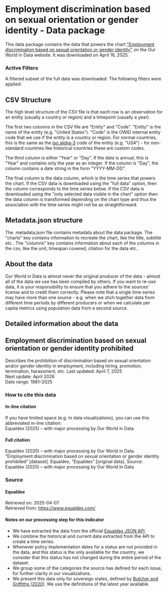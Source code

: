 # Employment discrimination based on sexual orientation or gender identity - Data package

This data package contains the data that powers the chart ["Employment discrimination based on sexual orientation or gender identity"](https://ourworldindata.org/grapher/employment-discrimination-lgbt-equaldex?v=1&csvType=full&useColumnShortNames=false) on the Our World in Data website. It was downloaded on April 16, 2025.

### Active Filters

A filtered subset of the full data was downloaded. The following filters were applied:

## CSV Structure

The high level structure of the CSV file is that each row is an observation for an entity (usually a country or region) and a timepoint (usually a year).

The first two columns in the CSV file are "Entity" and "Code". "Entity" is the name of the entity (e.g. "United States"). "Code" is the OWID internal entity code that we use if the entity is a country or region. For normal countries, this is the same as the [iso alpha-3](https://en.wikipedia.org/wiki/ISO_3166-1_alpha-3) code of the entity (e.g. "USA") - for non-standard countries like historical countries these are custom codes.

The third column is either "Year" or "Day". If the data is annual, this is "Year" and contains only the year as an integer. If the column is "Day", the column contains a date string in the form "YYYY-MM-DD".

The final column is the data column, which is the time series that powers the chart. If the CSV data is downloaded using the "full data" option, then the column corresponds to the time series below. If the CSV data is downloaded using the "only selected data visible in the chart" option then the data column is transformed depending on the chart type and thus the association with the time series might not be as straightforward.

## Metadata.json structure

The .metadata.json file contains metadata about the data package. The "charts" key contains information to recreate the chart, like the title, subtitle etc.. The "columns" key contains information about each of the columns in the csv, like the unit, timespan covered, citation for the data etc..

## About the data

Our World in Data is almost never the original producer of the data - almost all of the data we use has been compiled by others. If you want to re-use data, it is your responsibility to ensure that you adhere to the sources' license and to credit them correctly. Please note that a single time series may have more than one source - e.g. when we stich together data from different time periods by different producers or when we calculate per capita metrics using population data from a second source.

## Detailed information about the data


## Employment discrimination based on sexual orientation or gender identity prohibited
Describes the prohibition of discrimination based on sexual orientation and/or gender identity in employment, including hiring, promotion, termination, harassment, etc.
Last updated: April 7, 2025  
Next update: April 2026  
Date range: 1981–2025  


### How to cite this data

#### In-line citation
If you have limited space (e.g. in data visualizations), you can use this abbreviated in-line citation:  
Equaldex (2025) – with major processing by Our World in Data

#### Full citation
Equaldex (2025) – with major processing by Our World in Data. “Employment discrimination based on sexual orientation or gender identity prohibited” [dataset]. Equaldex, “Equaldex” [original data].
Source: Equaldex (2025) – with major processing by Our World In Data

### Source

#### Equaldex
Retrieved on: 2025-04-07  
Retrieved from: https://www.equaldex.com/  

#### Notes on our processing step for this indicator
- We have extracted the data from the official [Equaldex JSON API](https://equaldex.stoplight.io/docs/equaldex/d033e28a5cf0c-equaldex-json-api).
- We combine the historical and current data extracted from the API to create a time series.
- Whenever policy implementation dates for a status are not provided in the data, and this status is the only available for the country, we consider that this status has not changed during the entire period of the dataset.
- We group some of the categories the source has defined for each issue, for further clarity in our visualizations.
- We present this data only for sovereign states, defined by [Butcher and Griffiths (2020)](https://ourworldindata.org/grapher/sovereign-state-butcher-griffiths). We use the definitions of the latest year available.


    